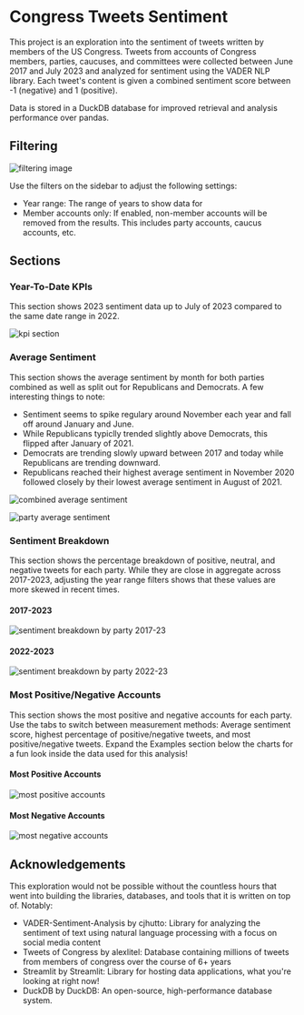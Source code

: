 
# Congress Tweets Sentiment

This project is an exploration into the sentiment of tweets written by members of the US Congress. Tweets from accounts of Congress members, parties, caucuses, and committees were collected between June 2017 and July 2023 and analyzed for sentiment using the VADER NLP library. Each tweet's content is given a combined sentiment score between -1 (negative) and 1 (positive).

Data is stored in a DuckDB database for improved retrieval and analysis performance over pandas.

## Filtering

![filtering image](https://i.ibb.co/HrRv6Dz/Screen-Shot-2023-08-20-at-10-24-09-PM.jpg)

Use the filters on the sidebar to adjust the following settings:

- Year range: The range of years to show data for
- Member accounts only: If enabled, non-member accounts will be removed from the results. This includes party accounts, caucus accounts, etc.

## Sections

### Year-To-Date KPIs

This section shows 2023 sentiment data up to July of 2023 compared to the same date range in 2022.

![kpi section](https://i.ibb.co/25J3DYS/Screenshot-2023-08-20-at-22-24-34-app-Streamlit.png)

### Average Sentiment

This section shows the average sentiment by month for both parties combined as well as split out for Republicans and Democrats. A few interesting things to note:

- Sentiment seems to spike regulary around November each year and fall off around January and June.
- While Republicans typiclly trended slightly above Democrats, this flipped after January of 2021.
- Democrats are trending slowly upward between 2017 and today while Republicans are trending downward.
- Republicans reached their highest average sentiment in November 2020 followed closely by their lowest average sentiment in August of 2021.

![combined average sentiment](https://i.ibb.co/dQdNkLt/Screenshot-2023-08-20-at-22-24-53-app-Streamlit.png)

![party average sentiment](https://i.ibb.co/wcth4GF/Screenshot-2023-08-20-at-22-25-09-app-Streamlit.png)

### Sentiment Breakdown

This section shows the percentage breakdown of positive, neutral, and negative tweets for each party. While they are close in aggregate across 2017-2023, adjusting the year range filters shows that these values are more skewed in recent times.

#### 2017-2023

![sentiment breakdown by party 2017-23](https://i.ibb.co/FxvJzQ5/Screenshot-2023-08-20-at-22-25-23-app-Streamlit.png)

#### 2022-2023

![sentiment breakdown by party 2022-23](https://i.ibb.co/7CVN6kK/Screenshot-2023-08-20-at-22-45-24-app-Streamlit.png)

### Most Positive/Negative Accounts

This section shows the most positive and negative accounts for each party. Use the tabs to switch between measurement methods: Average sentiment score, highest percentage of positive/negative tweets, and most positive/negative tweets. Expand the Examples section below the charts for a fun look inside the data used for this analysis!

#### Most Positive Accounts

![most positive accounts](https://i.ibb.co/j3Q6CTg/Screenshot-2023-08-20-at-22-25-35-app-Streamlit.png)

#### Most Negative Accounts

![most negative accounts](https://i.ibb.co/7RJ3cSL/Screenshot-2023-08-20-at-22-26-00-app-Streamlit.png)

## Acknowledgements

This exploration would not be possible without the countless hours that went into building the libraries, databases, and tools that it is written on top of. Notably:

- VADER-Sentiment-Analysis by cjhutto: Library for analyzing the sentiment of text using natural language processing with a focus on social media content
- Tweets of Congress by alexlitel: Database containing millions of tweets from members of congress over the course of 6+ years
- Streamlit by Streamlit: Library for hosting data applications, what you're looking at right now!
- DuckDB by DuckDB: An open-source, high-performance database system.
